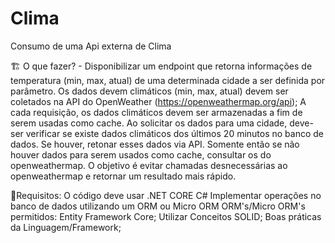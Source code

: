 # Clima
Consumo de uma Api externa de Clima

🏗 O que fazer? - Disponibilizar um endpoint que retorna informações de temperatura (min, max, atual) de uma determinada cidade a ser definida por parâmetro.
Os dados devem climáticos (min, max, atual) devem ser coletados na API do OpenWeather (https://openweathermap.org/api);
A cada requisição, os dados climáticos devem ser armazenadas a fim de serem usadas como cache.
Ao solicitar os dados para uma cidade, deve-ser verificar se existe dados climáticos dos últimos 20 minutos no banco de dados. Se houver, retonar esses dados via API. Somente então se não houver dados para serem usados como cache, consultar os do openweathermap. O objetivo é evitar chamadas desnecessárias ao openweathermap e retornar um resultado mais rápido.

🚨Requisitos:
O código deve usar .NET CORE C#
Implementar operações no banco de dados utilizando um ORM ou Micro ORM ORM's/Micro ORM's permitidos: Entity Framework Core;
Utilizar Conceitos SOLID;
Boas práticas da Linguagem/Framework;

